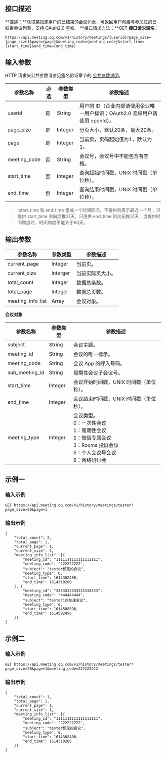 ## 接口描述
**描述：**获取某指定用户的已结束的会议列表，可返回用户创建与参加过的已结束会议列表，支持 OAuth2.0 鉴权。
**接口请求方法：**GET
**接口请求域名：**
```plaintext
https://api.meeting.qq.com/v1/history/meetings/{userid}?page_size={page_size}&page={page}&meeting_code={meeting_code}&start_time={start_time}&end_time={end_time}
```


## 输入参数
HTTP 请求头公共参数请参见签名验证章节的 [公共参数说明](https://cloud.tencent.com/document/product/1095/42413#.E5.85.AC.E5.85.B1.E5.8F.82.E6.95.B0)。

| 参数名称     | 必选 | 参数类型 | 参数描述                                                     |
| ------------ | ---- | -------- | ------------------------------------------------------------ |
| userid       | 是   | String   | 用户的 ID（企业内部请使用企业唯一用户标识；OAuth2.0 鉴权用户请使用 openId）。 |
| page_size    | 是   | Integer  | 分页大小，默认20条，最大20条。                                 |
| page         | 是   | Integer  | 当前页，页码起始值为1，默认为1。                               |
| meeting_code | 否   | String   | 会议号，会议号中不能包含有空格。                           |
| start_time   | 否   | Integer  | 查询起始时间戳，UNIX 时间戳（单位秒）。                   |
| end_time     | 否   | Integer  | 查询结束时间戳，UNIX 时间戳（单位秒）。                      |

>!start_time 和 end_time 组成一个时间区间，不提供则表示最近一个月；只提供 start_time 则向后推31天，只提供 end_time 则向前推31天；当提供时间跨度时，时间跨度不能大于90天。

## 输出参数

| 参数名称          | 参数类型 | 参数描述       |
| ----------------- | -------- | -------------- |
| current_page      | Integer  | 当前页。          |
| current_size      | Interger | 当前实际页大小。 |
| total_count       | Integer  | 数据总条数。     |
| total_page        | Integer  | 数据总页数。     |
| meeting_info_list | Array    | 会议对象。       |

**会议对象**

| 参数名称     | 参数类型 | 参数描述                                 |
| ------------ | -------- | ---------------------------------------- |
| subject      | String   | 会议主题。                                 |
| meeting_id   | String   | 会议的唯一标示。                           |
| meeting_code | String   | 会议 App 的呼入号码。                        |
| sub_meeting_id | String   | 周期性会议子会议号。                        |
| start_time   | Integer   | 会议开始时间戳，UNIX 时间戳（单位秒）。      |
| end_time     | Integer  | 会议结束时间戳，UNIX 时间戳（单位秒）。    |
| meeting_type      |  Integer  | 会议类型。    <br>0：一次性会议<br>1：周期性会议<br>2：微信专属会议<br>3：Rooms 投屏会议<br>5：个人会议号会议<br>6：网络研讨会     |


## 示例一
### 输入示例


```plaintext
GET https://api.meeting.qq.com/v1/history/meetings/tester?page_size=20&page=1

```

### 输出示例

```plaintext
{
	"total_count": 2,
	"total_page": 1,
	"current_page": 1,
	"current_size": 2,
	"meeting_info_list": [{
		"meeting_id": "1111111111111111111",
		"meeting_code": "222222222",
		"subject": "tester预定的会议",
		"meeting_type": 0,
		"start_time": 1614308400,
		"end_time": 1614310200
	}, {
		"meeting_id": "3333333333333333333",
		"meeting_code": "444444444",
		"subject": "tester1的快速会议",
		"meeting_type": 0,
		"start_time": 1614588898,
		"end_time": 1614592498
	}]
}

```


## 示例二
### 输入示例

```plaintext
GET https://api.meeting.qq.com/v1/history/meetings/tester?page_size=20&page=1&meeting_code=222222222

```

### 输出示例


```plaintext
{
	"total_count": 1,
	"total_page": 1,
	"current_page": 1,
	"current_size": 1,
	"meeting_info_list": [{
		"meeting_id": "1111111111111111111",
		"meeting_code": "222222222",
		"subject": "tester预定的会议",
		"meeting_type": 0,
		"start_time": 1614308400,
		"end_time": 1614310200
	}]
}

```
